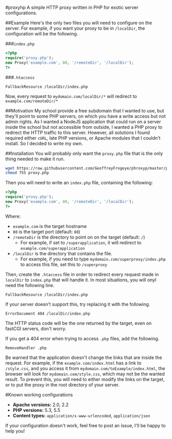 #proxyhp
A simple HTTP proxy written in PHP for exotic server configurations.

##Example
Here's the only two files you will need to configure on the server.
For example, if you want your proxy to be in `/localDir`, the configuration will be the following.

###`index.php`
```php
<?php
require('proxy.php');
new Proxy('example.com', 80, '/remoteDir', '/localDir');
?>
```

###`.htaccess`
```
FallbackResource /localDir/index.php
```
Now, every request to `mydomain.com/localDir/*` will redirect to `example.com/remoteDir/*`

##Motivation
My school provide a free subdomain that I wanted to use, but they'll point to some PHP servers, on which you have a write access but not admin rights. As I wanted a NodeJS application that could run on a server inside the school but not accessible from outside, I wanted a PHP proxy to redirect the HTTP traffic to this server. However, all solutions I found required either `cURL`, late PHP versions, or Apache modules that I couldn't install. So I decided to write my own.


##Installation
You will probably only want the `proxy.php` file that is the only thing needed to make it run.
```bash
wget https://raw.githubusercontent.com/GeoffreyFrogeye/phroxyp/master/proxy.php
chmod 755 proxy.php
```  
Then you will need to write an `index.php` file, containing the following:
```php
<?php
require('proxy.php');
new Proxy('example.com', 80, '/remoteDir', '/localDir');
?>
```
Where:

* `example.com` is the target hostname
* `80` is the target port (default: `80`)
* `/remoteDir` is the directory to point on on the target (default: `/`)
	* For example, if set to `/superapplication`, it will redirect to `example.com/superapplication`
* `/localDir` is the directory that contains the file.
	* For example, if you need to type `mydomain.com/superproxy/index.php` to access this file, set this to `/superproxy`

Then, create the `.htaccess` file in order to redirect every request made in `localDir` to `index.php` that will handle it. In most situations, you will onyl need the following line.
```
FallbackResource /localDir/index.php
```
If your server doesn't support this, try replacing it with the following.
```
ErrorDocument 404 /localDir/index.php
```
The HTTP status code will be the one returned by the target, even on fastCGI servers, don't worry.

If you get a 404 error when trying to access `.php` files, add the following.
```
RemoveHandler .php
```

Be warned that the application doesn't change the links that are inside the request. For example, if the `example.com/index.html` has a link to `/style.css`, and you access it from `mydomain.com/toExample/index.html`, the browser will look for `mydomain.com/style.css`, which may not be the wanted result. To prevent this, you will need to either modify the links on the target, or to put the proxy in the root directory of your server.

#Known working configurations

* **Apache versions:** 2.0, 2.2
* **PHP versions:** 5.3, 5.5
* **Content types:** `application/x-www-urlencoded`, `application/json`

If your configuration doesn't work, feel free to post an issue, I'll be happy to help you!
